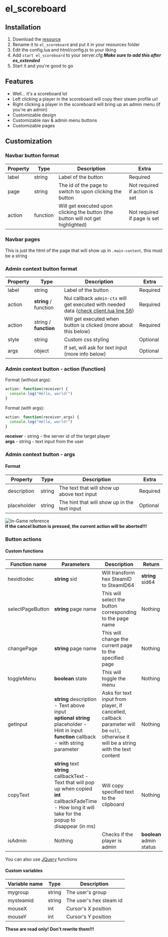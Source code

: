 # el_scoreboard

## Installation
1. Download the [resource](https://github.com/Elipse458/el_scoreboard/archive/master.zip)
2. Rename it to `el_scoreboard` and put it in your resources folder
4. Edit the config.lua and html/config.js to your liking
5. Add `start el_scoreboard` to your server.cfg ***Make sure to add this after es_extended***
6. Start it and you're good to go

## Features
- Well... it's a scoreboard lol
- Left clicking a player in the scoreboard will copy their steam profile url
- Right clicking a player in the scoreboard will bring up an admin menu (if you're an admin)
- Customizable design
- Customizable nav & admin menu buttons
- Customizable pages

## Customization
### Navbar button format
Property | Type | Description | Extra
-------- | ---- | ----------- | ------
label | string | Label of the button | Required
page | string | The id of the page to switch to upon clicking the button | Not required if action is set
action | function | Will get executed upon clicking the button (the button will not get highlighted) | Not required if page is set

### Navbar pages
This is just the html of the page that will show up in `.main-content`, this must be a string

### Admin context button format
Property | Type | Description | Extra
-------- | ---- | ----------- | ------
label | string | Label of the button | Required
action | **string** / function | Nui callback `admin-ctx` will get executed with needed data ([check client.lua line 56](https://github.com/Elipse458/el_scoreboard/blob/master/client.lua#L56)) | Required
action | string / **function** | Will get executed when button is clicked (more about this below) | Required
style | string | Custom css styling | Optional
args | object | If set, will ask for text input (more info below) | Optional

### Admin context button - action (function)
Format (without args):
```javascript
action: function(receiver) {
  console.log("Hello, world!")
}
```
Format (with args):
```javascript
action: function(receiver,args) {
  console.log("Hello, world!")
}
```
**receiver** - string - the server id of the target player  
**args** - string - text input from the user

### Admin context button - args
#### Format
Property | Type | Description | Extra
-------- | ---- | ----------- | ------
description | string | The text that will show up above text input | Required
placeholder | string | The hint that will show up in the text input | Optional

![In-Game reference](https://i.elipse458.me/79f20d3)  
**If the cancel button is pressed, the current action will be aborted!!!**

### Button actions
#### Custom functions
Function name | Parameters | Description | Return
------------- | ---------- | ----------- | ------
hexidtodec | **string** sid | Will transform hex SteamID to SteamID64 | **string** sid64
selectPageButton | **string** page name | This will select the button corresponding to the page name | Nothing
changePage | **string** page name | This will change the current page to the specified page | Nothing
toggleMenu | **boolean** state | This will toggle the menu | Nothing
getInput | **string** description - Text above input <br>**optional string** placeholder - Hint in input <br>**function** callback - with string parameter | Asks for text input from player, if cancelled, callback parameter will be `null`, otherwise it will be a string with the text content | Nothing
copyText | **string** text <br>**string** callbackText - Text that will pop up when copied <br>**int** callbackFadeTime - How long it will take for the popup to disappear (in ms) | Will copy specified text to the clipboard | Nothing
isAdmin | Nothing | Checks if the player is admin | **boolean** admin status

You can also use [JQuery](https://api.jquery.com/) functions
#### Custom variables
Variable name | Type | Description
------------- | ---- | -----------
mygroup | string | The user's group
mysteamid | string | The user's hex steam id
mouseX | int | Cursor's X position
mouseY | int | Cursor's Y position

**These are read only! Don't rewrite them!!!**
